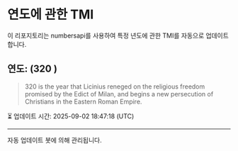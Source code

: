 
# 연도에 관한 TMI

이 리포지토리는 numbersapi를 사용하여 특정 년도에 관한 TMI를 자동으로 업데이트합니다.

## 연도: (320 )
> 320 is the year that Licinius reneged on the religious freedom promised by the Edict of Milan, and begins a new persecution of Christians in the Eastern Roman Empire.

⏳ 업데이트 시간: 2025-09-02 18:47:18 (UTC)

---
자동 업데이트 봇에 의해 관리됩니다.
